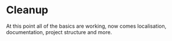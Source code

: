 # Cleanup

At this point all of the basics are working, now comes localisation, documentation, project structure and more.